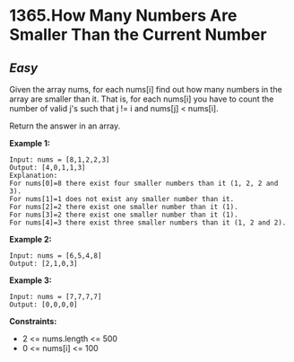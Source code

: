 1365.How Many Numbers Are Smaller Than the Current Number
=========

*Easy*
---------

Given the array nums, for each nums[i] find out how many numbers in the array are smaller than it. That is, for each nums[i] you have to count the number of valid j's such that j != i and nums[j] < nums[i].

Return the answer in an array.

**Example 1:**

    Input: nums = [8,1,2,2,3]
    Output: [4,0,1,1,3]
    Explanation: 
    For nums[0]=8 there exist four smaller numbers than it (1, 2, 2 and 3). 
    For nums[1]=1 does not exist any smaller number than it.
    For nums[2]=2 there exist one smaller number than it (1). 
    For nums[3]=2 there exist one smaller number than it (1). 
    For nums[4]=3 there exist three smaller numbers than it (1, 2 and 2).

**Example 2:**

    Input: nums = [6,5,4,8]
    Output: [2,1,0,3]

**Example 3:**

    Input: nums = [7,7,7,7]
    Output: [0,0,0,0]

**Constraints:**

* 2 <= nums.length <= 500
* 0 <= nums[i] <= 100